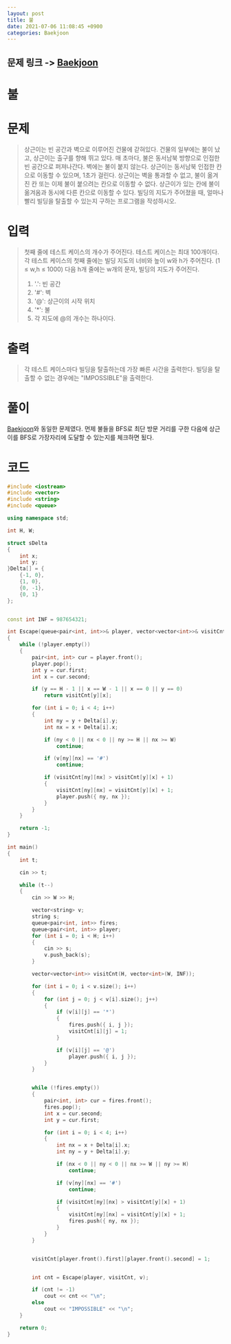 ```yaml
---
layout: post
title: 불
date: 2021-07-06 11:08:45 +0900
categories: Baekjoon
---
```


## 문제 링크 -> [Baekjoon](https://www.acmicpc.net/problem/5427)
# 불

# 문제
> 상근이는 빈 공간과 벽으로 이루어진 건물에 갇혀있다. 건물의 일부에는 불이 났고, 상근이는 출구를 향해 뛰고 있다. 매 초마다, 불은 동서남북 방향으로 인접한 빈 공간으로 퍼져나간다. 벽에는 불이 붙지 않는다. 상근이는 동서남북 인접한 칸으로 이동할 수 있으며, 1초가 걸린다. 상근이는 벽을 통과할 수 없고, 불이 옮겨진 칸 또는 이제 불이 붙으려는 칸으로 이동할 수 없다. 상근이가 있는 칸에 불이 옮겨옴과 동시에 다른 칸으로 이동할 수 있다. 빌딩의 지도가 주어졌을 때, 얼마나 빨리 빌딩을 탈출할 수 있는지 구하는 프로그램을 작성하시오.

# 입력
> 첫째 줄에 테스트 케이스의 개수가 주어진다. 테스트 케이스는 최대 100개이다. 각 테스트 케이스의 첫째 줄에는 빌딩 지도의 너비와 높이 w와 h가 주어진다. (1 ≤ w,h ≤ 1000) 다음 h개 줄에는 w개의 문자, 빌딩의 지도가 주어진다.
> 1. '.': 빈 공간
> 2. '#': 벽
> 3. '@': 상근이의 시작 위치
> 4. '*': 불
> 5. 각 지도에 @의 개수는 하나이다.

# 출력
> 각 테스트 케이스마다 빌딩을 탈출하는데 가장 빠른 시간을 출력한다. 빌딩을 탈출할 수 없는 경우에는 "IMPOSSIBLE"을 출력한다.

# 풀이
[Baekjoon](https://www.acmicpc.net/problem/4179)와 동일한 문제였다. 먼제 불들을 BFS로 최단 방문 거리를 구한 다음에 상근이를 BFS로 가장자리에 도달할 수 있는지를 체크하면 됬다.

# 코드
```C++
#include <iostream>
#include <vector>
#include <string>
#include <queue>

using namespace std;

int H, W;

struct sDelta
{
	int x;
	int y;
}Delta[] = {
	{-1, 0},
	{1, 0},
	{0, -1},
	{0, 1}
};


const int INF = 987654321;

int Escape(queue<pair<int, int>>& player, vector<vector<int>>& visitCnt, vector<string>& v)
{
	while (!player.empty())
	{
		pair<int, int> cur = player.front();
		player.pop();
		int y = cur.first;
		int x = cur.second;

		if (y == H - 1 || x == W - 1 || x == 0 || y == 0)
			return visitCnt[y][x];

		for (int i = 0; i < 4; i++)
		{
			int ny = y + Delta[i].y;
			int nx = x + Delta[i].x;

			if (ny < 0 || nx < 0 || ny >= H || nx >= W)
				continue;

			if (v[ny][nx] == '#')
				continue;

			if (visitCnt[ny][nx] > visitCnt[y][x] + 1)
			{
				visitCnt[ny][nx] = visitCnt[y][x] + 1;
				player.push({ ny, nx });
			}
		}
	}

	return -1;
}

int main()
{
	int t;

	cin >> t;

	while (t--)
	{
		cin >> W >> H;

		vector<string> v;
		string s;
		queue<pair<int, int>> fires;
		queue<pair<int, int>> player;
		for (int i = 0; i < H; i++)
		{
			cin >> s;
			v.push_back(s);
		}

		vector<vector<int>> visitCnt(H, vector<int>(W, INF));

		for (int i = 0; i < v.size(); i++)
		{
			for (int j = 0; j < v[i].size(); j++)
			{
				if (v[i][j] == '*')
				{
					fires.push({ i, j });
					visitCnt[i][j] = 1;
				}

				if (v[i][j] == '@')
					player.push({ i, j });
			}
		}


		while (!fires.empty())
		{
			pair<int, int> cur = fires.front();
			fires.pop();
			int x = cur.second;
			int y = cur.first;

			for (int i = 0; i < 4; i++)
			{
				int nx = x + Delta[i].x;
				int ny = y + Delta[i].y;

				if (nx < 0 || ny < 0 || nx >= W || ny >= H)
					continue;

				if (v[ny][nx] == '#')
					continue;

				if (visitCnt[ny][nx] > visitCnt[y][x] + 1)
				{
					visitCnt[ny][nx] = visitCnt[y][x] + 1;
					fires.push({ ny, nx });
				}
			}
		}


		visitCnt[player.front().first][player.front().second] = 1;


		int cnt = Escape(player, visitCnt, v);

		if (cnt != -1)
			cout << cnt << "\n";
		else
			cout << "IMPOSSIBLE" << "\n";
	}

	return 0;
}
```